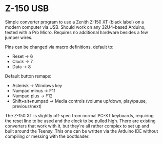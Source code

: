 # Z-150 USB
Simple converter program to use a Zenith Z-150 XT (black label) on a modern computer via USB.
Should work on any 32U4-based Arduino, tested with a Pro Micro. Requires no additional hardware besides a few jumper wires.

Pins can be changed via macro definitions, default to:
- Reset -> 6
- Clock -> 7
- Data -> 8

Default button remaps:
- Asterisk -> Windows key
- Numpad minus -> F11
- Numpad plus -> F12
- Shift+alt+numpad -> Media controls (volume up/down, play/pause, previous/next)

The Z-150 XT is slightly off-spec from normal PC-XT keyboards, requiring the reset line to be used and the clock to be pulled high. There are existing converters that work with it, but they're all rather complex to set up and built around the Teensy. This one can be written via the Arduino IDE without compiling or messing with the bootloader.
